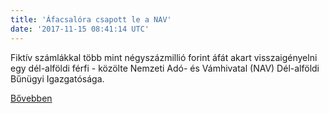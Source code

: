 ```yaml
---
title: 'Áfacsalóra csapott le a NAV'
date: '2017-11-15 08:41:14 UTC'
---
```


Fiktív számlákkal több mint négyszázmillió forint áfát akart visszaigényelni egy dél-alföldi férfi - közölte Nemzeti Adó- és Vámhivatal (NAV) Dél-alföldi Bűnügyi Igazgatósága.


[Bővebben](http://ift.tt/2iW8cRj)
